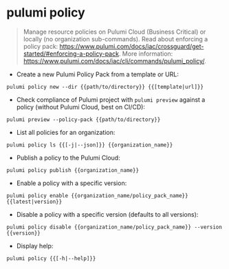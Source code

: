 # pulumi policy

> Manage resource policies on Pulumi Cloud (Business Critical) or locally (no organization sub-commands).
> Read about enforcing a policy pack: <https://www.pulumi.com/docs/iac/crossguard/get-started/#enforcing-a-policy-pack>.
> More information: <https://www.pulumi.com/docs/iac/cli/commands/pulumi_policy/>.

- Create a new Pulumi Policy Pack from a template or URL:

`pulumi policy new --dir {{path/to/directory}} {{[template|url]}}`

- Check compliance of Pulumi project with `pulumi preview` against a policy (without Pulumi Cloud, best on CI/CD):

`pulumi preview --policy-pack {{path/to/directory}}`

- List all policies for an organization:

`pulumi policy ls {{[-j|--json]}} {{organization_name}}`

- Publish a policy to the Pulumi Cloud:

`pulumi policy publish {{organization_name}}`

- Enable a policy with a specific version:

`pulumi policy enable {{organization_name/policy_pack_name}} {{latest|version}}`

- Disable a policy with a specific version (defaults to all versions):

`pulumi policy disable {{organization_name/policy_pack_name}} --version {{version}}`

- Display help:

`pulumi policy {{[-h|--help]}}`
